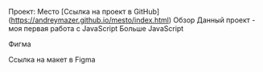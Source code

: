 Проект: Место
[Ссылка на проект в GitHub] (https://andreymazer.github.io/mesto/index.html)
Обзор
Данный проект - моя первая работа с JavaScript Больше JavaScript

Фигма

Ссылка на макет в Figma
